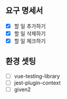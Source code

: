## 요구 명세서

- [x] 할 일 추가하기
- [x] 할 일 삭제하기
- [x] 할 일 체크하기

## 환경 셋팅

- [ ] vue-testing-library
- [ ] jest-plugin-context
- [ ] given2